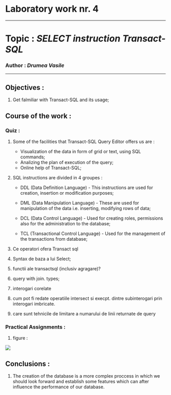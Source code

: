 # Laboratory work nr. 4
-----
# Topic : *SELECT instruction Transact-SQL*
### Author : *Drumea Vasile*
-----
## Objectives :
1. Get falmiliar with Transact-SQL and its usage;

## Course of the work :
### Quiz :

1. Some of the facilities that Transact-SQL Query Editor offers us are :

    * Visualization of the data in form of grid or text, using SQL commands;
    * Analizing the plan of execution of the query;
    * Online help of Transact-SQL;
    
2. SQL instructions are divided in 4 groupes : 

    * DDL (Data Definition Language) - This instructions are used for creation, insertion or modification purposes;
    
    * DML (Data Manipulation Language) - These are used for manipulation of the data i.e. inserting, modifying rows of data;
    
    * DCL (Data Control Language) - Used for creating roles, permissions also for the administration to the database;
    
    * TCL (Transactional Control Language) - Used for the management of the transactions from database;

3. Ce operatori ofera Transact sql

4. Syntax de baza a lui Select;

5. functii ale transactsql (inclusiv agragare)?

6. query with join. types;

7. interogari corelate

8. cum pot fi redate operatiile intersect si execpt. dintre subinterogari prin interogari imbricate.

9. care sunt tehnicile de limitare a numarului de linii returnate de query

### Practical Assignments :
1. figure : 

![](images/.PNG)

## Conclusions : 

1. The creation of the database is a more complex proccess in which we should look forward and establish some features which can after influence the performance of our database.
